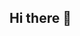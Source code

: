 ## Hi there 👋

<!--
**edwpar920/edwpar920** is a ✨ _special_ ✨ repository because its `README.md` (this file) appears on your GitHub profile.

Here are some ideas to get you started:

- 🔭 I’m currently working on my homework
- 🌱 I’m currently learning how to code
- 👯 I’m looking to collaborate on a research project
- 🤔 I’m looking for help with how to make coding projects
- 💬 Ask me about my day
- 📫 How to reach me: park.edw@northeastern.edu
- 😄 Pronouns: he/him/his
- ⚡ Fun fact: I like to play soccer
-->
